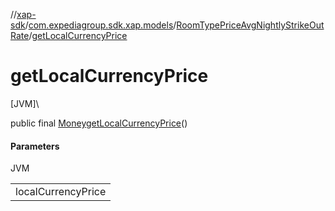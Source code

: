 //[xap-sdk](../../../index.md)/[com.expediagroup.sdk.xap.models](../index.md)/[RoomTypePriceAvgNightlyStrikeOutRate](index.md)/[getLocalCurrencyPrice](get-local-currency-price.md)

# getLocalCurrencyPrice

[JVM]\

public final [Money](../-money/index.md)[getLocalCurrencyPrice](get-local-currency-price.md)()

#### Parameters

JVM

| |
|---|
| localCurrencyPrice |
